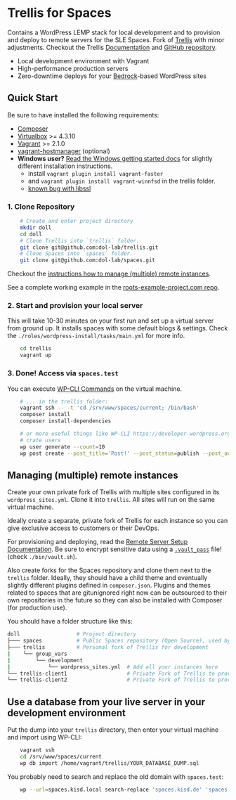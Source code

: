 # Trellis for Spaces

Contains a WordPress LEMP stack for local development and to provision and deploy to remote servers for the SLE Spaces. Fork of [Trellis](https://github.com/roots/trellis) with minor adjustments. Checkout the Trellis [Documentation](https://roots.io/trellis/docs) and [GitHub repository](https://github.com/roots/trellis).

- Local development environment with Vagrant
- High-performance production servers
- Zero-downtime deploys for your [Bedrock](https://roots.io/bedrock/)-based WordPress sites

## Quick Start

Be sure to have installed the following requirements:

- [Composer](https://getcomposer.org/doc/00-intro.md#installation-linux-unix-osx)
- [Virtualbox](https://www.virtualbox.org/wiki/Downloads) >= 4.3.10
- [Vagrant](https://www.vagrantup.com/downloads.html) >= 2.1.0
- [vagrant-hostmanager](https://github.com/devopsgroup-io/vagrant-hostmanager) (optional)
- **Windows user?** [Read the Windows getting started docs](https://roots.io/getting-started/docs/windows-development-environment-trellis/) for slightly different installation instructions.
   - install `vagrant plugin install vagrant-faster`
   - and `vagrant plugin install vagrant-winnfsd` in the trellis folder.
   - [known bug with libssl](https://discourse.roots.io/t/trellis-dev-server-vagrant-up-stuck-libssl1-1-amd64-python-error/15887/3)

### 1. Clone Repository

```sh
    # Create and enter project directory
    mkdir doll
    cd doll
    # Clone Trellis into `trellis` folder.
    git clone git@github.com:dol-lab/trellis.git
    # Clone Spaces into `spaces` folder.
    git clone git@github.com:dol-lab/spaces.git
```

Checkout the [instructions how to manage (multiple) remote instances](#markdown-header-managing-multiple-remote-instances).

See a complete working example in the [roots-example-project.com repo](https://github.com/roots/roots-example-project.com).

### 2. Start and provision your local server

This will take 10-30 minutes on your first run and set up a virtual server from ground up. It installs spaces with some default blogs & settings. Check the `./roles/wordpress-install/tasks/main.yml` for more info.

```sh
    cd trellis
    vagrant up
```

### 3. Done! Access via `spaces.test`

You can execute [WP-CLI Commands](https://developer.wordpress.org/cli/commands/) on the virtual machine.

```sh
    # ... in the trellis folder:
    vagrant ssh -- -t 'cd /srv/www/spaces/current; /bin/bash'
    composer install
    composer install-dependencies

    # or more useful things like WP-CLI https://developer.wordpress.org/cli/commands/
    # crate users
    wp user generate --count=10
    wp post create --post_title='Post!' --post_status=publish --post_author=1 --post_content='R2D2'
```

## Managing (multiple) remote instances

Create your own private fork of Trellis with multiple sites configured in its `wordpress_sites.yml`. Clone it into `trellis`. All sites will run on the same virtual machine.

Ideally create a separate, private fork of Trellis for each instance so you can give exclusive access to customers or their DevOps.

For provisioning and deploying, read the [Remote Server Setup Documentation](https://roots.io/trellis/docs/remote-server-setup/).
Be sure to encrypt sensitive data using a [`.vault_pass`](https://roots.io/trellis/docs/vault/) file! (check `./bin/vault.sh`).

Also create forks for the Spaces repository and clone them next to the `trellis` folder.
Ideally, they should have a child theme and eventually slightly different plugins defined in `composer.json`. Plugins and themes related to spaces that are gitunignored right now can be outsourced to their own repositories in the future so they can also be installed with Composer (for production use).

You should have a folder structure like this:

```sh
doll                  # Project directory
├─── spaces           # Public Spaces repository (Open Source), used by (most) clients.
├─── trellis          # Personal fork of Trellis for development
|    └── group_vars
|        └── development
|            └── wordpress_sites.yml  # Add all your instances here
└── trellis-client1                   # Private Fork of Trellis to provision and deploy to server of Client 1
└── trellis-client2                   # Private Fork of Trellis to provision and deploy to server of Client 2

```

## Use a database from your live server in your development environment

Put the dump into your `trellis` directory, then enter your virtual machine and import using WP-CLI:

```sh
    vagrant ssh
    cd /srv/www/spaces/current
    wp db import /home/vagrant/trellis/YOUR_DATABASE_DUMP.sql
```

You probably need to search and replace the old domain with `spaces.test`:

```sh
    wp --url=spaces.kisd.local search-replace 'spaces.kisd.de' 'spaces.test' --all-tables --skip-columns=guid --precise --recurse-objects --verbose
```
